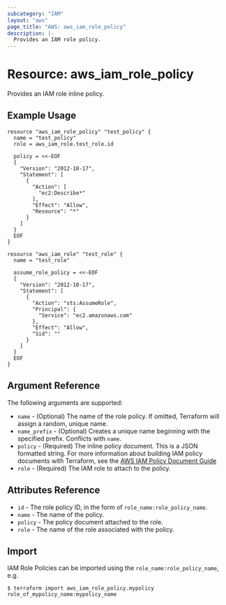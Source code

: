 ```yaml
---
subcategory: "IAM"
layout: "aws"
page_title: "AWS: aws_iam_role_policy"
description: |-
  Provides an IAM role policy.
---
```


# Resource: aws_iam_role_policy

Provides an IAM role inline policy.

## Example Usage

```hcl
resource "aws_iam_role_policy" "test_policy" {
  name = "test_policy"
  role = aws_iam_role.test_role.id

  policy = <<-EOF
  {
    "Version": "2012-10-17",
    "Statement": [
      {
        "Action": [
          "ec2:Describe*"
        ],
        "Effect": "Allow",
        "Resource": "*"
      }
    ]
  }
  EOF
}

resource "aws_iam_role" "test_role" {
  name = "test_role"

  assume_role_policy = <<-EOF
  {
    "Version": "2012-10-17",
    "Statement": [
      {
        "Action": "sts:AssumeRole",
        "Principal": {
          "Service": "ec2.amazonaws.com"
        },
        "Effect": "Allow",
        "Sid": ""
      }
    ]
  }
  EOF
}
```

## Argument Reference

The following arguments are supported:

* `name` - (Optional) The name of the role policy. If omitted, Terraform will
assign a random, unique name.
* `name_prefix` - (Optional) Creates a unique name beginning with the specified
  prefix. Conflicts with `name`.
* `policy` - (Required) The inline policy document. This is a JSON formatted string. For more information about building IAM policy documents with Terraform, see the [AWS IAM Policy Document Guide](https://learn.hashicorp.com/terraform/aws/iam-policy)
* `role` - (Required) The IAM role to attach to the policy.

## Attributes Reference

* `id` - The role policy ID, in the form of `role_name:role_policy_name`.
* `name` - The name of the policy.
* `policy` - The policy document attached to the role.
* `role` - The name of the role associated with the policy.

## Import

IAM Role Policies can be imported using the `role_name:role_policy_name`, e.g.

```
$ terraform import aws_iam_role_policy.mypolicy role_of_mypolicy_name:mypolicy_name
```
